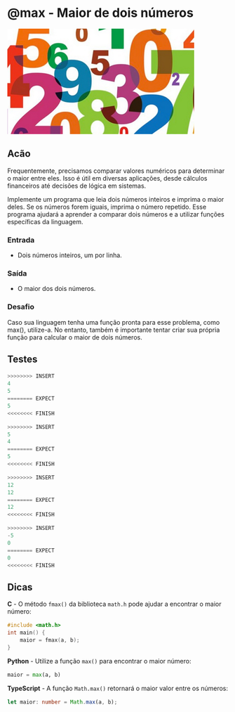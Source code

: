 # @max - Maior de dois números

![abs](cover.jpg)

## Acão

Frequentemente, precisamos comparar valores numéricos para determinar o maior entre eles. Isso é útil em diversas aplicações, desde cálculos financeiros até decisões de lógica em sistemas.

Implemente um programa que leia dois números inteiros e imprima o maior deles. Se os números forem iguais, imprima o número repetido. Esse programa ajudará a aprender a comparar dois números e a utilizar funções específicas da linguagem.

### Entrada

- Dois números inteiros, um por linha.

### Saída

- O maior dos dois números.

### Desafio

Caso sua linguagem tenha uma função pronta para esse problema, como max(), utilize-a. No entanto, também é importante tentar criar sua própria função para calcular o maior de dois números.

## Testes

```py
>>>>>>>> INSERT
4
5
======== EXPECT
5
<<<<<<<< FINISH
```

```py
>>>>>>>> INSERT
5
4
======== EXPECT
5
<<<<<<<< FINISH
```

```py
>>>>>>>> INSERT
12
12
======== EXPECT
12
<<<<<<<< FINISH
```

```py
>>>>>>>> INSERT
-5
0
======== EXPECT
0
<<<<<<<< FINISH

```

## Dicas

**C** -  O método `fmax()` da biblioteca `math.h` pode ajudar a encontrar o maior número:

```c
#include <math.h>
int main() {
    maior = fmax(a, b);
}
```

**Python** - Utilize a função `max()` para encontrar o maior número:

```py
maior = max(a, b)
```

**TypeScript** - A função `Math.max()` retornará o maior valor entre os números:

```ts
let maior: number = Math.max(a, b);
```
